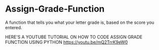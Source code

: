 # Assign-Grade-Function
A function that tells you what your letter grade is, based on the score you entered.

HERE'S A YOUTUBE TUTORIAL ON HOW TO CODE ASSIGN GRADE FUNCTION USING PYTHON
https://youtu.be/mQ2TrrK9eW0
